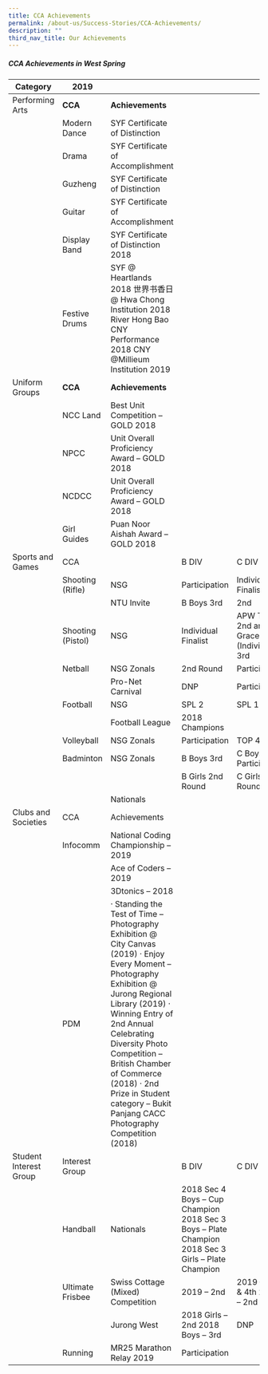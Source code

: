 ```yaml
---
title: CCA Achievements
permalink: /about-us/Success-Stories/CCA-Achievements/
description: ""
third_nav_title: Our Achievements
---
```


##### **CCA Achievements in West Spring**

| Category 	| 2019 	|  	|  	|  	|
|---	|---	|---	|---	|---	|
| Performing Arts 	| **CCA** 	| **Achievements** 	|  	|  	|
|  	| Modern Dance 	| SYF Certificate of Distinction 	|  	|  	|
|  	| Drama 	| SYF Certificate of Accomplishment 	|  	|  	|
|  	| Guzheng 	| SYF Certificate of Distinction 	|  	|  	|
|  	| Guitar 	| SYF Certificate of Accomplishment 	|  	|  	|
|  	| Display Band 	| SYF Certificate of Distinction 2018 	|  	|  	|
|  	| Festive Drums 	| SYF @ Heartlands 2018  世界书香日 @ Hwa Chong Institution 2018 River Hong Bao CNY Performance 2018 CNY @Millieum Institution 2019 	|  	|  	|
| Uniform Groups 	| **CCA** 	| **Achievements** 	|  	|  	||
|  	| NCC Land 	| Best Unit Competition – GOLD 2018 	|  	|  	|
|  	| NPCC 	| Unit Overall Proficiency Award – GOLD 2018 	|  	|  	|
|  	| NCDCC 	| Unit Overall Proficiency Award – GOLD 2018 	|  	|  	|
|  	| Girl Guides 	| Puan Noor Aishah Award – GOLD 2018 	|  	|  	||
| Sports and Games 	| CCA 	|  	| B DIV 	| C DIV 	|
|  	| Shooting (Rifle) 	| NSG 	| Participation 	| Individual Finalist 	|
|  	|  	| NTU Invite 	| B Boys 3rd 	| 2nd 	|
|  	| Shooting (Pistol) 	| NSG 	| Individual Finalist 	| APW Team 2nd and 3rd  Grace One (Individual) 3rd 	|
|  	| Netball 	| NSG Zonals 	| 2nd Round 	| Participation 	|
|  	|  	| Pro-Net Carnival 	| DNP 	| Participation 	|
|  	| Football 	| NSG 	| SPL 2 	| SPL 1 	|
|  	|  	| Football League 	| 2018 Champions 	|  	|
|  	| Volleyball 	| NSG Zonals 	| Participation 	| TOP 4 	|
|  	| Badminton 	| NSG Zonals 	| B Boys 3rd 	| C Boys Participation 	|
|  	|  	|  	| B Girls 2nd Round 	| C Girls 2nd Round 	|
|  	|  	| Nationals 	|  	|  	|
| Clubs and Societies 	| CCA 	| Achievements 	|  	|  	||
|  	| Infocomm 	| National Coding Championship – 2019 	|  	|  	|
|  	|  	| Ace of Coders – 2019 	|  	|  	|
|  	|  	| 3Dtonics – 2018 	|  	|  	|
|  	| PDM 	| ·        Standing the Test of Time – Photography Exhibition @ City Canvas (2019)  ·        Enjoy Every Moment – Photography Exhibition @ Jurong Regional Library (2019) ·        Winning Entry of 2nd Annual Celebrating Diversity Photo Competition – British Chamber of Commerce (2018) ·        2nd Prize in Student category – Bukit Panjang CACC Photography Competition (2018) 	|  	|  	|
| Student Interest Group 	| Interest Group 	|  	| B DIV 	| C DIV 	|
|  	| Handball 	| Nationals 	| 2018 Sec 4 Boys – Cup Champion 2018 Sec 3 Boys – Plate Champion 2018 Sec 3 Girls – Plate Champion 	|  	|
|  	| Ultimate Frisbee 	| Swiss Cottage (Mixed) Competition 	| 2019 – 2nd 	| 2019 – 2nd  & 4th 2018 – 2nd 	|
|  	|  	| Jurong West 	| 2018 Girls – 2nd 2018 Boys – 3rd 	| DNP 	|
|  	| Running 	| MR25 Marathon Relay 2019 	| Participation 	|  	|